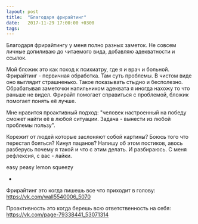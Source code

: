 ```yaml
---
layout: post
title:  "Благодаря фрирайтинг"
date:   2017-11-29 17:00:00 +0300
tags:   
---
```


Благодаря фрирайтингу у меня полно разных заметок. Не совсем личные допиливаю до читаемого вида, добавляю адекватности и ссылок. 

Мой бложик это как поход к психиатру, где я и врач и больной. Фрирайтинг - первичная обработка. Там суть проблемы. В чистом виде оно выглядит страшненько. Такое показывать стыдно и бесполезно. Обрабатывая заметочки напильником адеквата я иногда нахожу то что раньше не видел. Фрирайт помогает справиться с проблемой, бложик помогает понять её лучше. 

<!--excerpt-->

Мне нравится проактивный подход: "человек настроенный на победу сможет найти её в любой ситуации. Задача - вынести из любой проблемы пользу". 

Корежит от людей которые заслоняют собой картины? Боюсь того что перестал бояться? Кинул пацанов? Напишу об этом постиков, авось разберусь почему я такой и что с этим делать. И разбираюсь. С меня рефлексия, с вас - лайки. 

easy peasy lemon squeezy 

* 

Фрирайтинг это когда пишешь все что приходит в голову: https://vk.com/wall5540006_5070 

Проактивность это когда берешь всю ответственность на себя: https://vk.com/page-79338441_53071314
